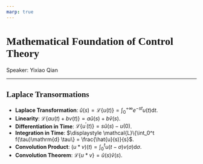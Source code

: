 ```yaml
---
marp: true
---
```

<style>
  section {
    font-family: 'LXGW Bright';
  }

  h1, h2, h3 {
    font-family: 'LXGW Bright';
  }
</style>
<style>
img[alt~="center"] {
  display: block;
  margin: 0 auto;
}
</style>
<style>
.note {
  background-color: #eef;
  padding: 10px;
  margin: 10px 0;
  text-align: left;
}
.trick {
  background-color: #fee;
  padding: 10px;
  margin: 10px 0;
  text-align: left;
}
</style>


# Mathematical Foundation of Control Theory

Speaker: Yixiao Qian

---

## Laplace Transormations

- **Laplace Transformation**: $\displaystyle \hat{u}(s) = \mathcal{L} \{u(t)\} = \int_0^{+\infty} e^{-st}u(t)\mathrm{d} t$.
- **Linearity**: $\mathcal{L}\{a u(t) + bv(t)\} = a \hat{u}(s) + b \hat{v}(s)$.
- **Differentiation in Time**: $\mathcal{L} \{u^{\prime}(t)\} = s\hat{u}(s) - u(0)$.
- **Integration in Time**: $\displaystyle \mathcal{L}\{\int_0^t f(\tau)\mathrm{d} \tau\} = \frac{\hat{u}(s)}{s}$.
- **Convolution Product**: $\displaystyle (u \ast v) (t) = \int_0^t u(t - \sigma) v(\sigma)\mathrm{d} \sigma$.
- **Convolution Theorem**: $\mathcal{L}\{u \ast v\} = \hat{u}(s)\hat{v}(s)$.

